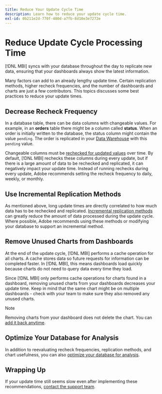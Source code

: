 ```yaml
---
title: Reduce Your Update Cycle Time
description: Learn how to reduce your update cycle time.
exl-id: 0b211e2d-770f-480d-a7fb-8d10e3e7272e
---
```

# Reduce Update Cycle Processing Time

[!DNL MBI] syncs with your database throughout the day to replicate new data, ensuring that your dashboards always show the latest information.

Many factors can add to an already lengthy update time. Certain replication methods, higher recheck frequencies, and the number of dashboards and charts are just a few contributors. This topics discusses some best practices to reduce your update times.

## Decrease Recheck Frequency

In a database table, there can be data columns with changeable values. For example, in an **orders** table there might be a column called **status**. When an order is initially written to the database, the status column might contain the value `pending`. The order is replicated in your [Data Warehouse](../data-analyst/data-warehouse-mgr/tour-dwm.md) with this `pending` value.

Changeable columns must be [rechecked for updated values](../data-analyst/data-warehouse-mgr/cfg-data-rechecks.md) over time. By default, [!DNL MBI] rechecks these columns during every update, but if there is a large amount of data to be rechecked and replicated, it can negatively impact your update time. Instead of running rechecks during every update, Adobe recommends setting the recheck frequency to daily, weekly, or monthly.

## Use Incremental Replication Methods

As mentioned above, long update times are directly correlated to how much data has to be rechecked and replicated. [Incremental replication methods](../data-analyst/data-warehouse-mgr/cfg-replication-methods.md) can greatly reduce the amount of data processed during the update cycle. Where possible, Adobe recommends using these methods or modifying your database to support an incremental method.

## Remove Unused Charts from Dashboards

At the end of the update cycle, [!DNL MBI] performs a cache operation for all charts. A cache stores data so future requests for information can be completed faster. In [!DNL MBI], this means dashboards load quickly because charts do not need to query data every time they load.

Since [!DNL MBI] only performs cache operations for charts found in a dashboard, removing unused charts from your dashboards decreases your update time. Keep in mind that the same chart might be on multiple dashboards - check with your team to make sure they also removed any unused charts.

>[!NOTE]
>
>Removing charts from your dashboard does not delete the chart. You can [add it back anytime](../data-user/dashboards/add-charts-dashboard.md).

## Optimize Your Database for Analysis

In addition to reevaluating recheck frequencies, replication methods, and chart usefulness, you can also [optimize your database for analysis](../best-practices/opt-db-analysis.md).

## Wrapping Up

If your update time still seems slow even after implementing these recommendations, [contact the support team](https://experienceleague.adobe.com/docs/commerce-knowledge-base/kb/troubleshooting/miscellaneous/mbi-service-policies.html?lang=en).
